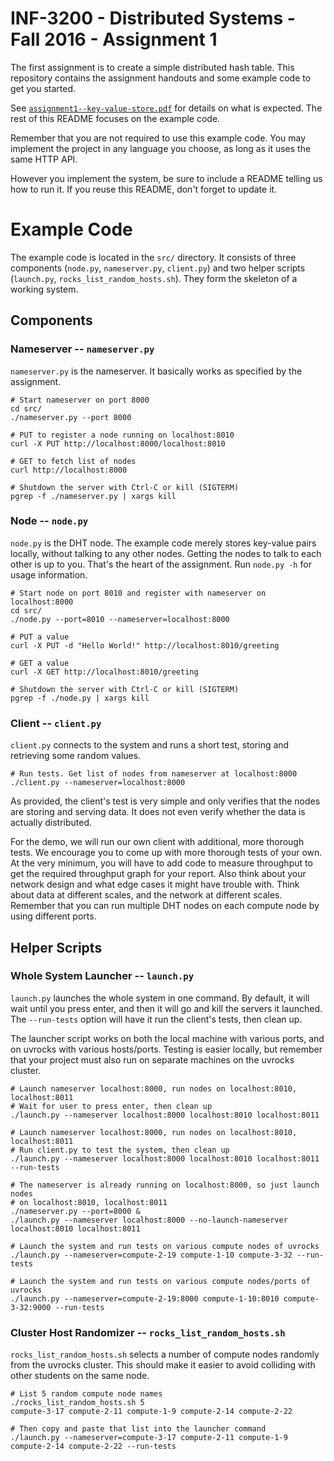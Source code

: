 INF-3200 - Distributed Systems - Fall 2016 - Assignment 1
==========================================================

The first assignment is to create a simple distributed hash table. This
repository contains the assignment handouts and some example code to get you
started.

See [`assignment1--key-value-store.pdf`]( assignment1--key-value-store.pdf) for
details on what is expected. The rest of this README focuses on the example
code.

Remember that you are not required to use this example code. You may implement
the project in any language you choose, as long as it uses the same HTTP API.

However you implement the system, be sure to include a README telling us how to
run it. If you reuse this README, don't forget to update it.


# Example Code

The example code is located in the `src/` directory. It consists of three
components (`node.py`, `nameserver.py`, `client.py`) and two helper scripts
(`launch.py`, `rocks_list_random_hosts.sh`). They form the skeleton of a working
system.

## Components

### Nameserver -- `nameserver.py`

`nameserver.py` is the nameserver. It basically works as specified by the
assignment.

    # Start nameserver on port 8000
    cd src/
    ./nameserver.py --port 8000

    # PUT to register a node running on localhost:8010
    curl -X PUT http://localhost:8000/localhost:8010

    # GET to fetch list of nodes
    curl http://localhost:8000

    # Shutdown the server with Ctrl-C or kill (SIGTERM)
    pgrep -f ./nameserver.py | xargs kill

### Node -- `node.py`

`node.py` is the DHT node. The example code merely stores key-value pairs
locally, without talking to any other nodes. Getting the nodes to talk to each
other is up to you. That's the heart of the assignment. Run `node.py -h` for
usage information.

    # Start node on port 8010 and register with nameserver on localhost:8000
    cd src/
    ./node.py --port=8010 --nameserver=localhost:8000

    # PUT a value
    curl -X PUT -d "Hello World!" http://localhost:8010/greeting

    # GET a value
    curl -X GET http://localhost:8010/greeting

    # Shutdown the server with Ctrl-C or kill (SIGTERM)
    pgrep -f ./node.py | xargs kill

### Client -- `client.py`

`client.py` connects to the system and runs a short test, storing and retrieving
some random values.

    # Run tests. Get list of nodes from nameserver at localhost:8000
    ./client.py --nameserver=localhost:8000

As provided, the client's test is very simple and only verifies that the nodes
are storing and serving data. It does not even verify whether the data is
actually distributed.

For the demo, we will run our own client with additional, more thorough tests.
We encourage you to come up with more thorough tests of your own. At the very
minimum, you will have to add code to measure throughput to get the required
throughput graph for your report. Also think about your network design and what
edge cases it might have trouble with. Think about data at different scales, and
the network at different scales. Remember that you can run multiple DHT nodes on
each compute node by using different ports.


## Helper Scripts

### Whole System Launcher -- `launch.py`

`launch.py` launches the whole system in one command. By default, it will wait
until you press enter, and then it will go and kill the servers it launched. The
`--run-tests` option will have it run the client's tests, then clean up.

The launcher script works on both the local machine with various ports, and on
uvrocks with various hosts/ports. Testing is easier locally, but remember that
your project must also run on separate machines on the uvrocks cluster.

    # Launch nameserver localhost:8000, run nodes on localhost:8010, localhost:8011
    # Wait for user to press enter, then clean up
    ./launch.py --nameserver localhost:8000 localhost:8010 localhost:8011

    # Launch nameserver localhost:8000, run nodes on localhost:8010, localhost:8011
    # Run client.py to test the system, then clean up
    ./launch.py --nameserver localhost:8000 localhost:8010 localhost:8011 --run-tests

    # The nameserver is already running on localhost:8000, so just launch nodes
    # on localhost:8010, localhost:8011
    ./nameserver.py --port=8000 &
    ./launch.py --nameserver localhost:8000 --no-launch-nameserver localhost:8010 localhost:8011

    # Launch the system and run tests on various compute nodes of uvrocks
    ./launch.py --nameserver=compute-2-19 compute-1-10 compute-3-32 --run-tests

    # Launch the system and run tests on various compute nodes/ports of uvrocks
    ./launch.py --nameserver=compute-2-19:8000 compute-1-10:8010 compute-3-32:9000 --run-tests

### Cluster Host Randomizer -- `rocks_list_random_hosts.sh`

`rocks_list_random_hosts.sh` selects a number of compute nodes randomly from the
uvrocks cluster. This should make it easier to avoid colliding with other
students on the same node.

    # List 5 random compute node names
    ./rocks_list_random_hosts.sh 5
    compute-3-17 compute-2-11 compute-1-9 compute-2-14 compute-2-22

    # Then copy and paste that list into the launcher command
    ./launch.py --nameserver=compute-3-17 compute-2-11 compute-1-9 compute-2-14 compute-2-22 --run-tests
